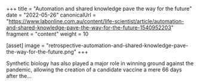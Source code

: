 +++
title = "Automation and shared knowledge pave the way for the future"
date = "2022-05-26"
canonicalUrl = "https://www.labonline.com.au/content/life-scientist/article/automation-and-shared-knowledge-pave-the-way-for-the-future-1540952203"
fragment = "content"
weight = 10

[asset]
    image = "retrospective-automation-and-shared-knowledge-pave-the-way-for-the-future.png"
+++

Synthetic biology has also played a major role in winning ground against 
the pandemic, allowing the creation of a candidate vaccine a mere 66 days 
after the...
